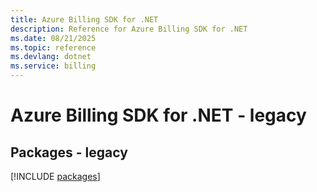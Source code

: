 ```yaml
---
title: Azure Billing SDK for .NET
description: Reference for Azure Billing SDK for .NET
ms.date: 08/21/2025
ms.topic: reference
ms.devlang: dotnet
ms.service: billing
---
```

# Azure Billing SDK for .NET - legacy
## Packages - legacy
[!INCLUDE [packages](billing-index.md)]